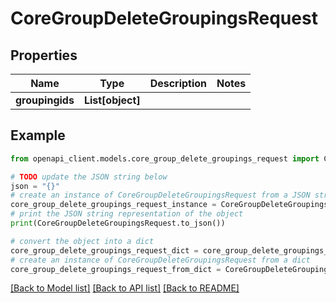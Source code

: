 # CoreGroupDeleteGroupingsRequest


## Properties

Name | Type | Description | Notes
------------ | ------------- | ------------- | -------------
**groupingids** | **List[object]** |  | 

## Example

```python
from openapi_client.models.core_group_delete_groupings_request import CoreGroupDeleteGroupingsRequest

# TODO update the JSON string below
json = "{}"
# create an instance of CoreGroupDeleteGroupingsRequest from a JSON string
core_group_delete_groupings_request_instance = CoreGroupDeleteGroupingsRequest.from_json(json)
# print the JSON string representation of the object
print(CoreGroupDeleteGroupingsRequest.to_json())

# convert the object into a dict
core_group_delete_groupings_request_dict = core_group_delete_groupings_request_instance.to_dict()
# create an instance of CoreGroupDeleteGroupingsRequest from a dict
core_group_delete_groupings_request_from_dict = CoreGroupDeleteGroupingsRequest.from_dict(core_group_delete_groupings_request_dict)
```
[[Back to Model list]](../README.md#documentation-for-models) [[Back to API list]](../README.md#documentation-for-api-endpoints) [[Back to README]](../README.md)



